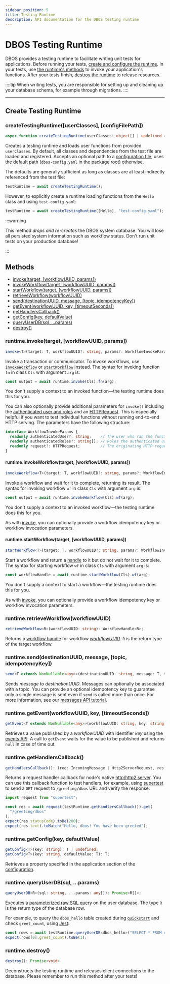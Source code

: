 ```yaml
---
sidebar_position: 5
title: Testing Runtime
description: API documentation for the DBOS testing runtime
---
```


# DBOS Testing Runtime

DBOS provides a testing runtime to facilitate writing unit tests for applications.
Before running your tests, [create and configure the runtime](#create-testing-runtime).
In your tests, use [the runtime's methods](#methods) to invoke your application's functions.
After your tests finish, [destroy the runtime](#runtimedestroy) to release resources.

::::tip
When writing tests, you are responsible for setting up and cleaning up your database schema, for example through migrations.
::::

---

## Create Testing Runtime

### createTestingRuntime(\[userClasses\], \[configFilePath\])
```typescript
async function createTestingRuntime(userClasses: object[] | undefined = undefined, configFilePath: string = dbosConfigFilePath): Promise<TestingRuntime>
```

Creates a testing runtime and loads user functions from provided `userClasses`.  By default, all classes and dependencies from the test file are loaded and registered.
Accepts an optional path to a [configuration file](./configuration.md), uses the default path (`dbos-config.yaml` in the package root) otherwise.

The defaults are generally sufficient as long as classes are at least indirectly referenced from the test file:
```typescript
testRuntime = await createTestingRuntime();
```

However, to explicitly create a runtime loading functions from the `Hello` class and using `test-config.yaml`:
```typescript
testRuntime = await createTestingRuntime([Hello], "test-config.yaml");
```

:::warning

This method *drops and re-creates* the DBOS system database. You will lose all persisted system information such as workflow status. Don't run unit tests on your production database!

:::

## Methods
- [invoke(target, \[workflowUUID, params\])](#runtimeinvoketarget-workflowuuid-params)
- [invokeWorkflow(target, \[workflowUUID, params\])](#runtimeinvokeworkflowtarget-workflowuuid-params)
- [startWorkflow(target, \[workflowUUID, params\])](#runtimeinvokeworkflowtarget-workflowuuid-params)
- [retrieveWorkflow(workflowUUID)](#runtimeretrieveworkflowworkflowuuid)
- [send(destinationUUID, message, \[topic, idempotencyKey\])](#runtimesenddestinationuuid-message-topic-idempotencykey)
- [getEvent(workflowUUID, key, \[timeoutSeconds\])](#runtimegeteventworkflowuuid-key-timeoutseconds)
- [getHandlersCallback()](#runtimegethandlerscallback)
- [getConfig(key, defaultValue)](#runtimegetconfigkey-defaultvalue)
- [queryUserDB(sql, ...params)](#runtimequeryuserdbsql-params)
- [destroy()](#runtimedestroy)

### runtime.invoke(target, \[workflowUUID, params\])
```typescript
invoke<T>(target: T, workflowUUID?: string, params?: WorkflowInvokeParams): InvokeFuncs<T>
```

Invoke a transaction or communicator.
To invoke workflows, use [`invokeWorkflow`](#runtimeinvokeworkflowtarget-workflowuuid-params) or [`startWorkflow`](#runtimestartworkflowtarget-workflowuuid-params) instead.
The syntax for invoking function `fn` in class `Cls` with argument `arg` is:

```typescript
const output = await runtime.invoke(Cls).fn(arg);
```

You don't supply a context to an invoked function&#8212;the testing runtime does this for you.

You can also optionally provide additional parameters for `invoke()` including the [authenticated user and roles](../tutorials/authentication-authorization.md) and an [HTTPRequest](./contexts.md#ctxtrequest). This is especially helpful if you want to test individual functions without running end-to-end HTTP serving. The parameters have the following structure:

```typescript
interface WorkflowInvokeParams {
  readonly authenticatedUser?: string;    // The user who ran the function.
  readonly authenticatedRoles?: string[]; // Roles the authenticated user has.
  readonly request?: HTTPRequest;         // The originating HTTP request.
}
```

#### runtime.invokeWorkflow(target, \[workflowUUID, params\])

```typescript
invokeWorkflow<T>(target: T, workflowUUID?: string, params?: WorkflowInvokeParams): InvokeFuncs<T>
```

Invoke a workflow and wait for it to complete, returning its result.
The syntax for invoking workflow `wf` in class `Cls` with argument `arg` is:

```typescript
const output = await runtime.invokeWorkflow(Cls).wf(arg);
```

You don't supply a context to an invoked workflow&#8212;the testing runtime does this for you.

As with [invoke](#runtimeinvoketarget-workflowuuid-params), you can optionally provide a workflow idempotency key or workflow invocation parameters.

#### runtime.startWorkflow(target, \[workflowUUID, params\])

```typescript
startWorkflow<T>(target: T, workflowUUID?: string, params?: WorkflowInvokeParams): InvokeFuncs<T>
```

Start a workflow and return a [handle](./workflow-handles.md) to it but do not wait for it to complete.
The syntax for starting workflow `wf` in class `Cls` with argument `arg` is:

```typescript
const workflowHandle = await runtime.startWorkflow(Cls).wf(arg);
```

You don't supply a context to start a workflow&#8212;the testing runtime does this for you.

As with [invoke](#runtimeinvoketarget-workflowuuid-params), you can optionally provide a workflow idempotency key or workflow invocation parameters.

### runtime.retrieveWorkflow(workflowUUID)

```typescript
retrieveWorkflow<R>(workflowUUID: string): WorkflowHandle<R>;
```

Returns a [workflow handle](./workflow-handles.md) for workflow [_workflowUUID_](../tutorials/workflow-tutorial#workflow-identity).
`R` is the return type of the target workflow.

### runtime.send(destinationUUID, message, \[topic, idempotencyKey\])

```typescript
send<T extends NonNullable<any>>(destinationUUID: string, message: T, topic?: string, idempotencyKey?: string): Promise<void>;
```

Sends _message_ to _destinationUUID_.
Messages can optionally be associated with a topic.
You can provide an optional idempotency key to guarantee only a single message is sent even if `send` is called more than once.
For more information, see our [messages API tutorial](../tutorials/workflow-communication-tutorial#messages-api).

### runtime.getEvent(workflowUUID, key, \[timeoutSeconds\])

```typescript
getEvent<T extends NonNullable<any>>(workflowUUID: string, key: string, timeoutSeconds?: number): Promise<T | null>;
```

Retrieves a value published by a _workflowUUID_ with identifier _key_ using the [events API](../tutorials/workflow-communication-tutorial#events-api).
A call to `getEvent` waits for the value to be published and returns `null` in case of time out.

### runtime.getHandlersCallback()

```typescript
getHandlersCallback(): (req: IncomingMessage | Http2ServerRequest, res: ServerResponse | Http2ServerResponse) => Promise<void>;
```

Returns a request handler callback for node's native [http/http2 server](https://nodejs.org/api/http.html#httpcreateserveroptions-requestlistener).
You can use this callback function to test handlers, for example, using [supertest](https://www.npmjs.com/package/supertest) to send a `GET` request to `/greeting/dbos` URL and verify the response:
```typescript
import request from "supertest";

const res = await request(testRuntime.getHandlersCallback()).get(
  "/greeting/dbos"
);
expect(res.statusCode).toBe(200);
expect(res.text).toMatch("Hello, dbos! You have been greeted");
```

### runtime.getConfig(key, defaultValue)

```typescript
getConfig<T>(key: string): T | undefined;
getConfig<T>(key: string, defaultValue: T): T;
```

Retrieves a property specified in the application section of the [configuration](./configuration.md#application).

### runtime.queryUserDB(sql, ...params)

```typescript
queryUserDB<R>(sql: string, ...params: any[]): Promise<R[]>;
```

Executes a [parameterized raw SQL query](https://node-postgres.com/features/queries#parameterized-query) on the user database.
The type `R` is the return type of the database row.

For example, to query the `dbos_hello` table created during [`quickstart`](../../getting-started/quickstart.md) and check `greet_count`, using [Jest](https://jestjs.io/):
```typescript
const rows = await testRuntime.queryUserDB<dbos_hello>("SELECT * FROM dbos_hello WHERE name=$1", "dbos");
expect(rows[0].greet_count).toBe(1);
```

### runtime.destroy()

```typescript
destroy(): Promise<void>
```

Deconstructs the testing runtime and releases client connections to the database.
Please remember to run this method after your tests!
